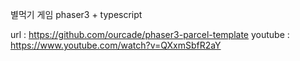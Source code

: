 별먹기 게임
phaser3 + typescript

url : https://github.com/ourcade/phaser3-parcel-template
youtube : https://www.youtube.com/watch?v=QXxmSbfR2aY
